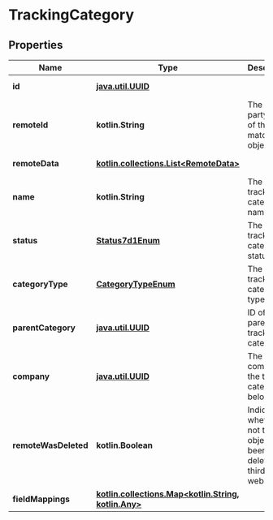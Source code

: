 
# TrackingCategory

## Properties
Name | Type | Description | Notes
------------ | ------------- | ------------- | -------------
**id** | [**java.util.UUID**](java.util.UUID.md) |  |  [optional] [readonly]
**remoteId** | **kotlin.String** | The third-party API ID of the matching object. |  [optional]
**remoteData** | [**kotlin.collections.List&lt;RemoteData&gt;**](RemoteData.md) |  |  [optional] [readonly]
**name** | **kotlin.String** | The tracking category&#39;s name. |  [optional]
**status** | [**Status7d1Enum**](Status7d1Enum.md) | The tracking category&#39;s status. |  [optional]
**categoryType** | [**CategoryTypeEnum**](CategoryTypeEnum.md) | The tracking category’s type. |  [optional]
**parentCategory** | [**java.util.UUID**](java.util.UUID.md) | ID of the parent tracking category. |  [optional]
**company** | [**java.util.UUID**](java.util.UUID.md) | The company the tracking category belongs to. |  [optional]
**remoteWasDeleted** | **kotlin.Boolean** | Indicates whether or not this object has been deleted by third party webhooks. |  [optional] [readonly]
**fieldMappings** | [**kotlin.collections.Map&lt;kotlin.String, kotlin.Any&gt;**](kotlin.Any.md) |  |  [optional] [readonly]



